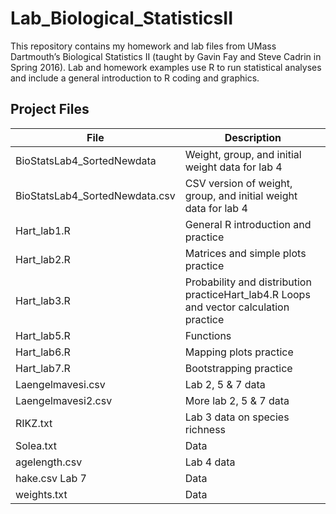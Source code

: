 # Lab_Biological_StatisticsII
This repository contains my homework and lab files from UMass Dartmouth’s Biological Statistics II (taught by Gavin Fay and Steve Cadrin in Spring 2016). Lab and homework examples use R to run statistical analyses and include a general introduction to R coding and graphics. 

## Project Files
| File | Description |
| ------ | ----------- |
| BioStatsLab4_SortedNewdata | Weight, group, and initial weight data for lab 4 |
| BioStatsLab4_SortedNewdata.csv | CSV version of weight, group, and initial weight data for lab 4 |
| Hart_lab1.R | General R introduction and  practice |
| Hart_lab2.R | Matrices and simple plots practice |
| Hart_lab3.R | Probability and distribution practiceHart_lab4.R Loops and vector calculation practice |
| Hart_lab5.R | Functions |
| Hart_lab6.R | Mapping plots practice |
| Hart_lab7.R | Bootstrapping practice |
| Laengelmavesi.csv | Lab 2, 5 & 7 data |
| Laengelmavesi2.csv | More lab 2, 5 & 7 data |
| RIKZ.txt | Lab 3 data on species richness |
| Solea.txt | Data |
| agelength.csv | Lab 4 data |
| hake.csv Lab 7 | Data |
| weights.txt | Data |

